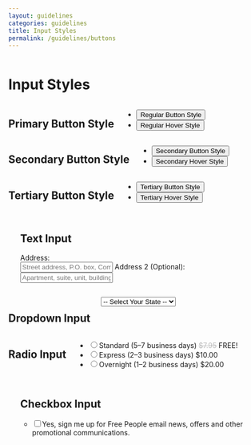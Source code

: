 ```yaml
---
layout: guidelines
categories: guidelines
title: Input Styles
permalink: /guidelines/buttons
---
```

<div class="row">
	<div class="large-12 small-centered columns">
		<h1>Input Styles</h1>
	</div>
</div>

<div class="row">
	<div class="large-12 small-centered columns">
		<h2>Primary Button Style</h2>
		<ul class="btn-group">
			<li><button>Regular Button Style</button></li>
			<li><button class="primary-hover">Regular Hover Style</button></li>
		</ul>
	</div>
</div>

<div class="row">
	<div class="large-12 small-centered columns">
		<h2>Secondary Button Style</h2>
		<ul class="btn-group">
			<li><button class="secondary">Secondary Button Style</button></li>
			<li><button class="secondary-hover">Secondary Hover Style</button></li>
		</ul>
	</div>
</div>

<div class="row">
	<div class="large-12 small-centered columns">
		<h2>Tertiary Button Style</h2>
		<ul class="btn-group">
			<li><button class="tertiary">Tertiary Button Style</button></li>
			<li><button class="tertiary-hover">Tertiary Hover Style</button></li>
		</ul>
	</div>
</div>

<div class="row">
	<div class="large-12 small-centered columns">
		<ul class="btn-group">
			<h2>Text Input</h2>
			<div class="large-4 small-12 columns">
				<form>
					<label for="address">Address:</label><br>
					<input type="text" id="address" name="address" placeholder="Street address, P.O. box, Company name, C/O">
					<label for="address">Address 2 (Optional):</label><br>
					<input type="text" id="address" name="address" placeholder="Apartment, suite, unit, building, etc.">
				</form>
			</div>
		</ul>
	</div>
</div>

<div class="row">
	<div class="large-4 small-12 columns">
		<h2>Dropdown Input</h2>
		<form class="dropdown">
			<select>
				<option selected disabled>-- Select Your State --</option>
				<option>Option 1</option>
				<option>Option 2 </option>
				<option>Option 3</option>
				<option>Option 4</option>
				<option>Option 5</option>
			</select>
		</form>
	</div>
</div>

<div class="row">
	<div class="large-12 small-centered columns">
		<h2>Radio Input</h2>
		<div class="radio">  
			<ul class="radio-group">
				<li>
					<input id="standard" type="radio" name="gender" value="female"><label class="radio" for="standard">Standard (5–7 business days)  <span style="color:#bebebe;"><strike>$7.95</strike></span> <span id="freecall">FREE!</span></label>
				</li>
				<li>
					<input id="express" type="radio" name="gender" value="female"><label class="radio" for="express">Express (2–3 business days) $10.00</label>
				</li>
				<li>
					<input id="overnight" type="radio" name="gender" value="female"><label class="radio" for="overnight">Overnight (1–2 business days) $20.00</label>
				</li>
			</div>  
		</ul>
	</div>
</div>


<div class="row">
	<div class="large-12 small-centered columns">
		<ul class="btn-group">
			<h2>Checkbox Input</h2>
			<div class="checkbox">  
				<ul>
					<li>
						<input id="check1" type="checkbox" name="gender" value="female"><label class="checkbox" for="check1">Yes, sign me up for Free People email news, offers and other promotional communications.</label>
					</li>
				</ul>
			</div>  
		</ul>
	</div>
</div>